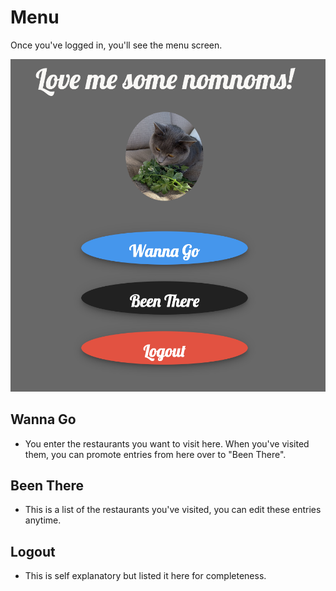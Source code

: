 # Menu

Once you've logged in, you'll see the menu screen.

![Menu](img/menu.png)

## Wanna Go

- You enter the restaurants you want to visit here. When you've visited them, you can promote entries from here over to "Been There".

## Been There

- This is a list of the restaurants you've visited, you can edit these entries anytime.

## Logout

- This is self explanatory but listed it here for completeness.
